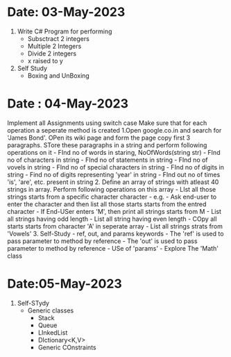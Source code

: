 # Date: 03-May-2023
1. Write C# Program for performing
	- Subsctract 2 integers
	- Multiple 2 Integers
	- Divide 2 integers
	- x raised to y
2. Self Study
	- Boxing and UnBoxing

# Date : 04-May-2023
Implement all Assignments using switch case
Make sure that for each operation a seperate method is created
1.Open google.co.in and search for  'James Bond'. OPen its wiki page and form the page copy first 3 paragraphs. STore these paragraphs in a string and perform following operations on it
	- FInd no of words in staring, NoOfWords(string str)
	- FInd no of characters in string
	- FInd no of statements in string
	- FInd no of vovels in string
	- FInd no of special characters in string 
	- FInd no of digits in string
	- Find no of digits representing 'year' in string
	- FInd out no of times 'is', 'are', etc. present in string 
2. Define an array of strings with atleast 40 strings in array. Perform following operations on this array
	- LIst all those strings starts from a specific character character
		- e.g.
			- Ask end-user to enter the character and then list all those starts starts from the entred character
			- If End-USer enters 'M', then print all strings starts from M
	- List all strings having odd length
	- List all string having even length
	- COpy all starts starts from character 'A' in seperate array
	- List all strings strats from 'Vowels'
3. Self-Study
	- ref, out, and params keywords
		- The 'ref' is used to pass parameter to method by reference
		- The 'out' is used to pass parameter to method by reference
		- USe of 'params'
	- Explore The 'Math' class


# Date:05-May-2023

1. Self-STydy
	- Generic classes
		- Stack
		- Queue
		- LInkedList
		- DIctionary<K,V>
		- Generic COnstraints